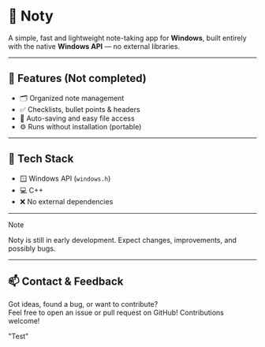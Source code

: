 # 📝 Noty

A simple, fast and lightweight note-taking app for **Windows**, built entirely with the native **Windows API** — no external libraries.

---

## 🚀 Features (Not completed)

- 🗂️ Organized note management
- ✅ Checklists, bullet points & headers
- 💾 Auto-saving and easy file access
- ⚙️ Runs without installation (portable)

---

## 🧱 Tech Stack

- 🪟 Windows API (`windows.h`)
- 💻 C++
- ❌ No external dependencies

---
> [!NOTE]
> Noty is still in early development. Expect changes, improvements, and possibly bugs.

---

## 📫 Contact & Feedback

Got ideas, found a bug, or want to contribute?  
Feel free to open an issue or pull request on GitHub! Contributions welcome!

"Test" 
